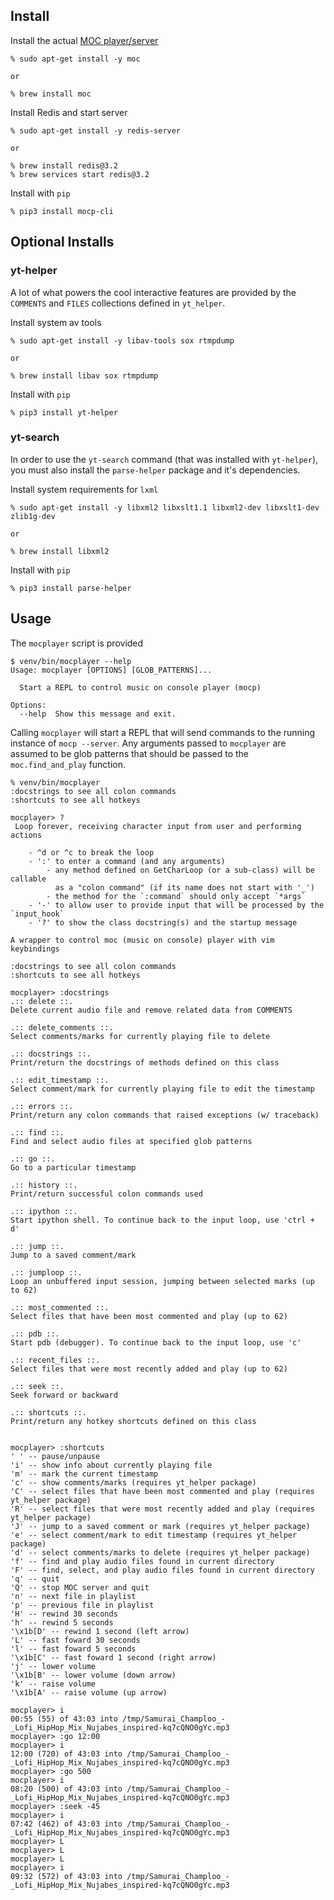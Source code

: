 ## Install

Install the actual [MOC player/server](https://moc.daper.net/)

```
% sudo apt-get install -y moc

or

% brew install moc
```

Install Redis and start server

```
% sudo apt-get install -y redis-server

or

% brew install redis@3.2
% brew services start redis@3.2
```

Install with `pip`

```
% pip3 install mocp-cli
```

## Optional Installs

### yt-helper

A lot of what powers the cool interactive features are provided by the
`COMMENTS` and `FILES` collections defined in `yt_helper`.

Install system av tools

```
% sudo apt-get install -y libav-tools sox rtmpdump

or

% brew install libav sox rtmpdump
```

Install with `pip`

```
% pip3 install yt-helper
```

### yt-search

In order to use the `yt-search` command (that was installed with `yt-helper`),
you must also install the `parse-helper` package and it's dependencies.

Install system requirements for `lxml`

```
% sudo apt-get install -y libxml2 libxslt1.1 libxml2-dev libxslt1-dev zlib1g-dev

or

% brew install libxml2
```

Install with `pip`

```
% pip3 install parse-helper
```

## Usage

The `mocplayer` script is provided

```
$ venv/bin/mocplayer --help
Usage: mocplayer [OPTIONS] [GLOB_PATTERNS]...

  Start a REPL to control music on console player (mocp)

Options:
  --help  Show this message and exit.
```

Calling `mocplayer` will start a REPL that will send commands to the running
instance of `mocp --server`. Any arguments passed to `mocplayer` are assumed to
be glob patterns that should be passed to the `moc.find_and_play` function.

```
% venv/bin/mocplayer
:docstrings to see all colon commands
:shortcuts to see all hotkeys

mocplayer> ?
 Loop forever, receiving character input from user and performing actions

    - ^d or ^c to break the loop
    - ':' to enter a command (and any arguments)
        - any method defined on GetCharLoop (or a sub-class) will be callable
          as a "colon command" (if its name does not start with '_')
        - the method for the `:command` should only accept `*args`
    - '-' to allow user to provide input that will be processed by the `input_hook`
    - '?' to show the class docstring(s) and the startup message

A wrapper to control moc (music on console) player with vim keybindings

:docstrings to see all colon commands
:shortcuts to see all hotkeys

mocplayer> :docstrings
.:: delete ::.
Delete current audio file and remove related data from COMMENTS

.:: delete_comments ::.
Select comments/marks for currently playing file to delete

.:: docstrings ::.
Print/return the docstrings of methods defined on this class

.:: edit_timestamp ::.
Select comment/mark for currently playing file to edit the timestamp

.:: errors ::.
Print/return any colon commands that raised exceptions (w/ traceback)

.:: find ::.
Find and select audio files at specified glob patterns

.:: go ::.
Go to a particular timestamp

.:: history ::.
Print/return successful colon commands used

.:: ipython ::.
Start ipython shell. To continue back to the input loop, use 'ctrl + d'

.:: jump ::.
Jump to a saved comment/mark

.:: jumploop ::.
Loop an unbuffered input session, jumping between selected marks (up to 62)

.:: most_commented ::.
Select files that have been most commented and play (up to 62)

.:: pdb ::.
Start pdb (debugger). To continue back to the input loop, use 'c'

.:: recent_files ::.
Select files that were most recently added and play (up to 62)

.:: seek ::.
Seek forward or backward

.:: shortcuts ::.
Print/return any hotkey shortcuts defined on this class


mocplayer> :shortcuts
' ' -- pause/unpause
'i' -- show info about currently playing file
'm' -- mark the current timestamp
'c' -- show comments/marks (requires yt_helper package)
'C' -- select files that have been most commented and play (requires yt_helper package)
'R' -- select files that were most recently added and play (requires yt_helper package)
'J' -- jump to a saved comment or mark (requires yt_helper package)
'e' -- select comment/mark to edit timestamp (requires yt_helper package)
'd' -- select comments/marks to delete (requires yt_helper package)
'f' -- find and play audio files found in current directory
'F' -- find, select, and play audio files found in current directory
'q' -- quit
'Q' -- stop MOC server and quit
'n' -- next file in playlist
'p' -- previous file in playlist
'H' -- rewind 30 seconds
'h' -- rewind 5 seconds
'\x1b[D' -- rewind 1 second (left arrow)
'L' -- fast foward 30 seconds
'l' -- fast foward 5 seconds
'\x1b[C' -- fast foward 1 second (right arrow)
'j' -- lower volume
'\x1b[B' -- lower volume (down arrow)
'k' -- raise volume
'\x1b[A' -- raise volume (up arrow)

mocplayer> i
00:55 (55) of 43:03 into /tmp/Samurai_Champloo_-_Lofi_HipHop_Mix_Nujabes_inspired-kq7cQNO0gYc.mp3
mocplayer> :go 12:00
mocplayer> i
12:00 (720) of 43:03 into /tmp/Samurai_Champloo_-_Lofi_HipHop_Mix_Nujabes_inspired-kq7cQNO0gYc.mp3
mocplayer> :go 500
mocplayer> i
08:20 (500) of 43:03 into /tmp/Samurai_Champloo_-_Lofi_HipHop_Mix_Nujabes_inspired-kq7cQNO0gYc.mp3
mocplayer> :seek -45
mocplayer> i
07:42 (462) of 43:03 into /tmp/Samurai_Champloo_-_Lofi_HipHop_Mix_Nujabes_inspired-kq7cQNO0gYc.mp3
mocplayer> L
mocplayer> L
mocplayer> L
mocplayer> i
09:32 (572) of 43:03 into /tmp/Samurai_Champloo_-_Lofi_HipHop_Mix_Nujabes_inspired-kq7cQNO0gYc.mp3
```


